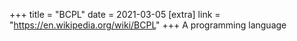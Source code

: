 +++
title = "BCPL"
date = 2021-03-05
[extra]
link = "https://en.wikipedia.org/wiki/BCPL"
+++
A programming language

